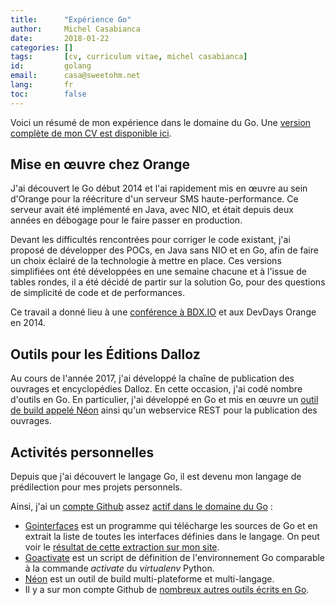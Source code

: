 ```yaml
---
title:      "Expérience Go"
author:     Michel Casabianca
date:       2018-01-22
categories: []
tags:       [cv, curriculum vitae, michel casabianca]
id:         golang
email:      casa@sweetohm.net
lang:       fr
toc:        false
---
```


Voici un résumé de mon expérience dans le domaine du Go. Une [version complète de mon CV est disponible ici](http://sweetohm.net/article/michel-casabianca.html).

Mise en œuvre chez Orange
-------------------------

J'ai découvert le Go début 2014 et l'ai rapidement mis en œuvre au sein d'Orange pour la réécriture d'un serveur SMS haute-performance. Ce serveur avait été implémenté en Java, avec NIO, et était depuis deux années en débogage pour le faire passer en production.

Devant les difficultés rencontrées pour corriger le code existant, j'ai proposé de développer des POCs, en Java sans NIO et en Go, afin de faire un choix éclairé de la technologie à mettre en place. Ces versions simplifiées ont été développées en une semaine chacune et à l'issue de tables rondes, il a été décidé de partir sur la solution Go, pour des questions de simplicité de code et de performances.

Ce travail a donné lieu à une [conférence à BDX.IO](http://sweetohm.net/slides/go-retour-experience/) et aux DevDays Orange en 2014.

Outils pour les Éditions Dalloz
-------------------------------

Au cours de l'année 2017, j'ai développé la chaîne de publication des ouvrages et encyclopédies Dalloz. En cette occasion, j'ai codé nombre d'outils en Go. En particulier, j'ai développé en Go et mis en œuvre un [outil de build appelé Néon](http://github.com/c4s4/neon) ainsi qu'un webservice REST pour la publication des ouvrages.

Activités personnelles
----------------------

Depuis que j'ai découvert le langage Go, il est devenu mon langage de prédilection pour mes projets personnels.

Ainsi, j'ai un [compte Github](http://github.com/c4s4) assez [actif dans le domaine du Go](http://git-awards.com/users/search?login=c4s4) :

- [Gointerfaces](https://github.com/c4s4/gointerfaces) est un programme qui télécharge les sources de Go et en extrait la liste de toutes les interfaces définies dans le langage. On peut voir le [résultat de cette extraction sur mon site](http://sweetohm.net/article/go-interfaces.html).
- [Goactivate](https://github.com/c4s4/goactivate) est un script de définition de l'environnement Go comparable à la commande *activate* du *virtualenv* Python.
- [Néon](https://github.com/c4s4/neon) est un outil de build multi-plateforme et multi-langage.
- Il y a sur mon compte Github de [nombreux autres outils écrits en Go](https://github.com/c4s4?utf8=%E2%9C%93&tab=repositories&q=&type=&language=go).
